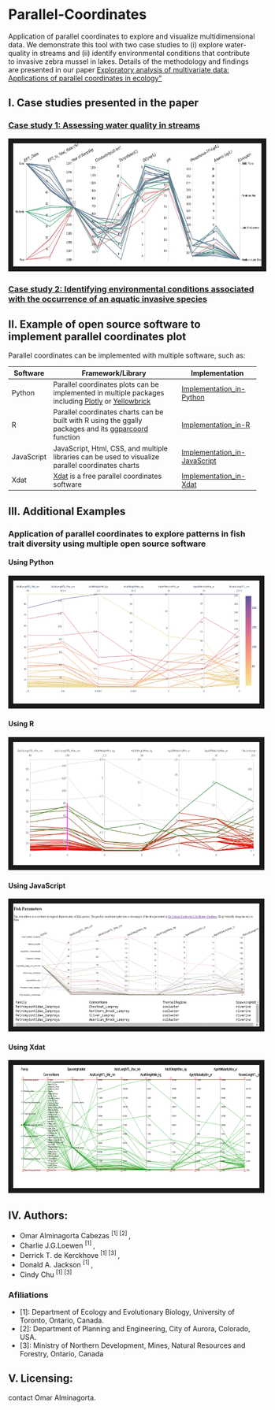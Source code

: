 # Parallel-Coordinates
Application of parallel coordinates to explore and visualize multidimensional data. We demonstrate this tool with two case studies to (i) explore water-quality in streams and (ii) identify environmental conditions that contribute to invasive zebra mussel in lakes. Details of the methodology and findings are presented in our paper [Exploratory analysis of multivariate data: Applications of parallel coordinates in ecology"]

[Exploratory analysis of multivariate data: Applications of parallel coordinates in ecology"]: https://www.sciencedirect.com/science/article/abs/pii/S1574954121001527


## I. Case studies presented in the paper

### [Case study 1: Assessing water quality in streams]

<a href="https://github.com/alminagorta/Parallel-Coordinates/tree/master/CaseStudy_1 " target="_blank"><img src="https://github.com/alminagorta/Parallel-Coordinates/blob/master/CaseStudy_1/WQuality1x.png" 
alt="IMAGE ALT TEXT HERE" width="900" height="250" border="10" /></a>

### [Case study 2: Identifying environmental conditions associated with the occurrence of an aquatic invasive species]


[Case study 1: Assessing water quality in streams]: https://github.com/alminagorta/Parallel-Coordinates/tree/master/CaseStudy_1

[Case study 2: Identifying environmental conditions associated with the occurrence of an aquatic invasive species]: https://github.com/alminagorta/Parallel-Coordinates/tree/master/CaseStudy_2


 ## II. Example of open source software to implement parallel coordinates plot
 Parallel coordinates can be implemented with multiple software, such as:

[Implementation_in-Xdat]: https://github.com/alminagorta/Parallel-Coordinates/tree/master/Xdat
[Plotly]: https://plotly.com/python/parallel-coordinates-plot/

Software | Framework/Library | Implementation
--- | --- | ---  
Python | Parallel coordinates plots can be implemented in multiple packages including [Plotly] or [Yellowbrick] | [Implementation_in-Python]
R | Parallel coordinates charts can be built with R using the ggally packages and its [ggparcoord] function | [Implementation_in-R]
JavaScript | JavaScript, Html, CSS, and multiple libraries can be used to visualize parallel coordinates charts | [Implementation_in-JavaScript]
Xdat | [Xdat] is a free parallel coordinates software | [Implementation_in-Xdat] |

[Implementation_in-Python]: https://github.com/alminagorta/Parallel-Coordinates/tree/master/Python
[Implementation_in-R]: https://github.com/alminagorta/Parallel-Coordinates/tree/master/R
[Implementation_in-JavaScript]: https://github.com/alminagorta/Parallel-Coordinates/tree/master/JavaScript

## III. Additional Examples
### Application of parallel coordinates to explore patterns in fish trait diversity using multiple open source software
#### Using Python
<a href="https://github.com/alminagorta/Parallel-Coordinates/tree/master/Python" target="_blank"><img src="https://github.com/alminagorta/Parallel-Coordinates/blob/master/Python/Parallel_Plot.png" 
alt="IMAGE ALT TEXT HERE" width="500" height="250" border="10" /></a>

#### Using R
<a href="https://github.com/alminagorta/Parallel-Coordinates/tree/master/R" target="_blank"><img src="https://github.com/alminagorta/Parallel-Coordinates/blob/master/R/Plot_fish_R.png" 
alt="IMAGE ALT TEXT HERE" width="500" height="250" border="10" /></a>

#### Using JavaScript
<a href="https://github.com/alminagorta/Parallel-Coordinates/tree/master/JavaScript" target="_blank"><img src="https://github.com/alminagorta/Parallel-Coordinates/blob/master/JavaScript/Fish_Example_JavaSc.png" 
alt="IMAGE ALT TEXT HERE" width="500" height="250" border="10" /></a>


#### Using Xdat
<a href="https://github.com/alminagorta/Parallel-Coordinates/tree/master/Xdat" target="_blank"><img src="https://github.com/alminagorta/Parallel-Coordinates/blob/master/Xdat/fish1.png" 
alt="IMAGE ALT TEXT HERE" width="500" height="250" border="10" /></a>


 [Xdat]: https://www.xdat.org/
 [Yellowbrick]: https://www.scikit-yb.org/en/latest/api/features/pcoords.html
 [ggparcoord]: https://www.r-graph-gallery.com/parallel-plot-ggally.html
[Matlab package]: https://www.mathworks.com/help/matlab/ref/parallelplot.html

## IV. Authors:

* Omar Alminagorta Cabezas <sup>[1] [2] </sup>, 
* Charlie J.G.Loewen <sup>[1] </sup>,
* Derrick T. de Kerckhove <sup>[1] [3] </sup>,
* Donald A. Jackson <sup>[1] </sup>, 
* Cindy Chu <sup>[1] [3] </sup>

### Afiliations
* [1]: Department of Ecology and Evolutionary Biology, University of Toronto, Ontario, Canada. 
* [2]: Department of Planning and Engineering, City of Aurora, Colorado, USA.
* [3]: Ministry of Northern Development, Mines, Natural Resources and Forestry, Ontario, Canada


## V. Licensing:

contact Omar Alminagorta. 

